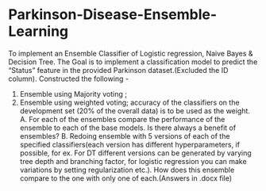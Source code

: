 # Parkinson-Disease-Ensemble-Learning
To implement an Ensemble Classifier of Logistic regression, Naive
Bayes & Decision Tree. The Goal is to implement a classification model to predict the “Status”
feature in the provided Parkinson dataset.(Excluded the ID column). 
Constructed the following -
1. Ensemble using Majority voting ;
2. Ensemble using weighted voting; accuracy of the classifiers on the development set
(20% of the overall data) is to be used as the weight.
A. For each of the ensembles compare the performance of the ensemble to each of the
base models. Is there always a benefit of ensembles?
B. Redoing ensemble with 5 versions of each of the specified classifiers(each version has
different hyperparameters, if possible, for ex. For DT different versions can be generated
by varying tree depth and branching factor, for logistic regression you can make
variations by setting regularization etc.). How does this ensemble compare to the one
with only one of each.(Answers in .docx file)

